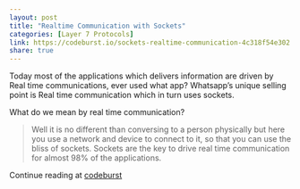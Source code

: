```yaml
---
layout: post
title: "Realtime Communication with Sockets"
categories: [Layer 7 Protocols]
link: https://codeburst.io/sockets-realtime-communication-4c318f54e302
share: true
---
```


Today most of the applications which delivers information are driven by Real time communications, ever used what app? Whatsapp’s unique selling point is Real time communication which in turn uses sockets.

What do we mean by real time communication?
> Well it is no different than conversing to a person physically but here you use a network and device to connect to it, so that you can use the bliss of sockets. Sockets are the key to drive real time communication for almost 98% of the applications.

<!--more-->

Continue reading at [codeburst](https://codeburst.io/sockets-realtime-communication-4c318f54e302)

